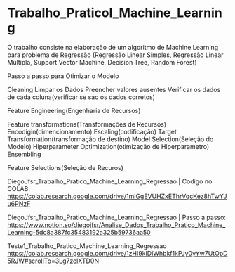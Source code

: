 # Trabalho_PraticoI_Machine_Learning
O trabalho consiste na elaboração de um algoritmo de Machine Learning para problema de Regressão (Regressão Linear Simples, Regressão Linear Múltipla, Support Vector Machine, Decision Tree, Random Forest)


Passo a passo para Otimizar o Modelo

Cleaning Limpar os Dados Preencher valores ausentes Verificar os dados de cada coluna(verificar se sao os dados corretos)

Feature Engineering(Engenharia de Recursos)

Feature transformations(Transformações de Recursos) Encodigin(dimencionamento) Escaling(codificação) Target Transformation(transformação de destino) Model Selection(Seleção do Modelo) Hiperparameter Optimization(otimização de Hiperparametro) Ensembling

Feature Selections(Seleção de Recuros)

DiegoJfsr_Trabalho_Pratico_Machine_Learning_Regressao | Codigo no COLAB:
https://colab.research.google.com/drive/1mlGgEVUHZxEThrVqcKez8hTwYJu6PNzF

DiegoJfsr_Trabalho_Pratico_Machine_Learning_Regressao | Passo a passo:
https://www.notion.so/diegojfsr/Analise_Dados_Trabalho_Pratico_Machine_Learning-5dc8a387fc35483192a325b59736aa50



Teste1_Trabalho_Pratico_Machine_Learning_Regressao
https://colab.research.google.com/drive/1zHI9klDIWhbkf1kPJy0yYw7UtOpD5RJW#scrollTo=3Lg7zclXTD0N
